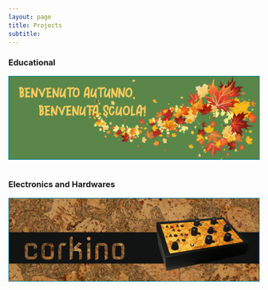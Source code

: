 ```yaml
---
layout: page
title: Projects
subtitle:
---
```


### Educational
[<img src="https://github.com/Velitch/velitch/blob/main/assets/img/projects/post_autunno.png?raw=true" align="right" />](https://velitch.github.io/velitch/2021-10-27-autunno/)

___________
&nbsp;

### Electronics and Hardwares
[<img src="https://github.com/Velitch/velitch/blob/main/assets/img/post_corkino.png?raw=true" align="right" />](https://velitch.github.io/velitch/2021-10-13-corkino/)

___________
